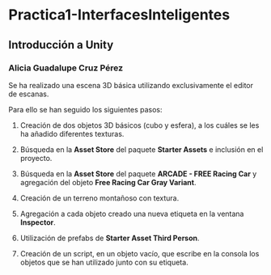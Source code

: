 # Practica1-InterfacesInteligentes
## Introducción a Unity
### Alicia Guadalupe Cruz Pérez
Se ha realizado una escena 3D básica utilizando exclusivamente el editor de escanas.

Para ello se han seguido los siguientes pasos:

1. Creación de dos objetos 3D básicos (cubo y esfera), a los cuáles se les ha añadido diferentes texturas. 
   
2. Búsqueda en la **Asset Store** del paquete **Starter Assets** e inclusión en el proyecto.

3. Búsqueda en la **Asset Store** del paquete **ARCADE - FREE Racing Car** y agregación del objeto **Free Racing Car Gray Variant**.

4. Creación de un terreno montañoso con textura. 

5. Agregación a cada objeto creado una nueva etiqueta en la ventana **Inspector**.

6. Utilización de prefabs de **Starter Asset Third Person**.
   
8. Creación de un script, en un objeto vacío, que escribe en la consola los objetos que se han utilizado junto con su etiqueta.
